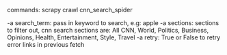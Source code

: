 commands:
scrapy crawl cnn_search_spider

-a search_term: pass in keyword to search, e.g: apple
-a sections: sections to filter out, 
    cnn search sections are:
        All CNN, World, Politics, Business, Opinions, Health, Entertainment, Style, Travel
-a retry: True or False to retry error links in previous fetch

